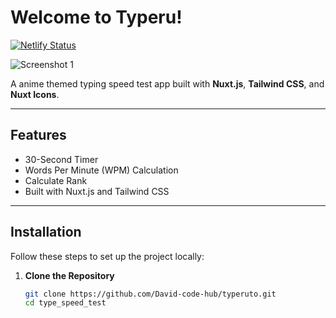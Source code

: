 # Welcome to Typeru!

[![Netlify Status](https://api.netlify.com/api/v1/badges/87367069-6d6c-4b77-a208-22eeb79bc6a1/deploy-status?branch=main)](https://app.netlify.com/sites/typeru/deploys)

![Screenshot 1](https://github.com/user-attachments/assets/082e29b3-dcfc-4e06-a2e2-5b5864d8c434)

A anime themed typing speed test app built with **Nuxt.js**, **Tailwind CSS**, and **Nuxt Icons**.

---

## Features

- 30-Second Timer
- Words Per Minute (WPM) Calculation
- Calculate Rank
- Built with Nuxt.js and Tailwind CSS

---

## Installation

Follow these steps to set up the project locally:

1. **Clone the Repository**
   ```bash
   git clone https://github.com/David-code-hub/typeruto.git
   cd type_speed_test
   ```
